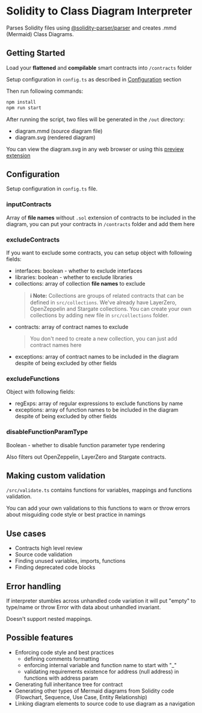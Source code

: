 # Solidity to Class Diagram Interpreter

Parses Solidity files using [@solidity-parser/parser](https://www.npmjs.com/package/@solidity-parser/parser) and creates .mmd (Mermaid) Class Diagrams.

## Getting Started

Load your **flattened** and **compilable** smart contracts into `/contracts` folder

Setup configuration in `config.ts` as described in [Configuration](#configuration) section

Then run following commands:

```bash
npm install
npm run start
```

After running the script, two files will be generated in the `/out` directory:

-   diagram.mmd (source diagram file)
-   diagram.svg (rendered diagram)

You can view the diagram.svg in any web browser or using this [preview extension](https://marketplace.visualstudio.com/items?itemName=vitaliymaz.vscode-svg-previewer)

## Configuration

Setup configuration in `config.ts` file.

### inputContracts

Array of **file names** without `.sol` extension of contracts to be included in the diagram, you can put your contracts in `/contracts` folder and add them here

### excludeContracts

If you want to exclude some contracts, you can setup object with following fields:

-   interfaces: boolean - whether to exclude interfaces
-   libraries: boolean - whether to exclude libraries
-   collections: array of collection **file names** to exclude
    > **ℹ️ Note:** Collections are groups of related contracts that can be defined in `src/collections`. We've already have LayerZero, OpenZeppelin and Stargate collections. You can create your own collections by adding new file in `src/collections` folder.
-   contracts: array of contract names to exclude
    > You don't need to create a new collection, you can just add contract names here
-   exceptions: array of contract names to be included in the diagram despite of being excluded by other fields

### excludeFunctions

Object with following fields:

-   regExps: array of regular expressions to exclude functions by name
-   exceptions: array of function names to be included in the diagram despite of being excluded by other fields

### disableFunctionParamType

Boolean - whether to disable function parameter type rendering

Also filters out OpenZeppelin, LayerZero and Stargate contracts.

## Making custom validation

`/src/validate.ts` contains functions for variables, mappings and functions validation.

You can add your own validations to this functions to warn or throw errors about misguiding code style or best practice in namings

## Use cases

-   Contracts high level review
-   Source code validation
-   Finding unused variables, imports, functions
-   Finding deprecated code blocks

## Error handling

If interpreter stumbles across unhandled code variation it will put "empty" to type/name or throw Error with data about unhandled invariant.

Doesn't support nested mappings.

## Possible features

-   Enforcing code style and best practices
    -   defining comments formatting
    -   enforcing internal variable and function name to start with "\_"
    -   validating requirements existence for address (null address) in functions with address param
-   Generating full inheritance tree for contract
-   Generating other types of Mermaid diagrams from Solidity code (Flowchart, Sequence, Use Case, Entity Relationship)
-   Linking diagram elements to source code to use diagram as a navigation

